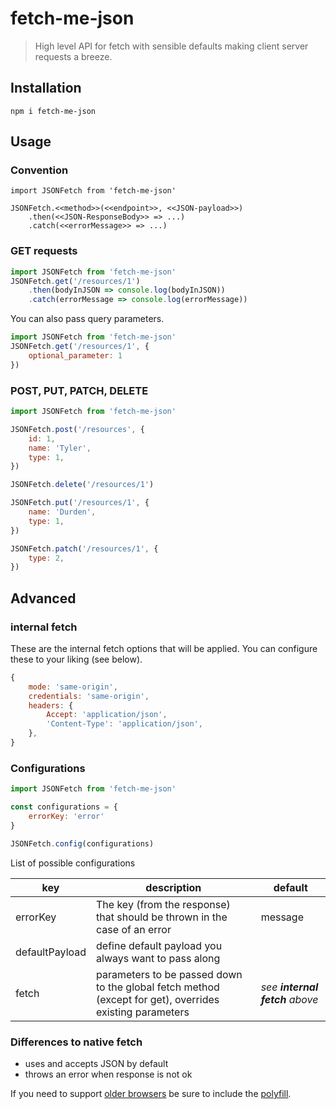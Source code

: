 # fetch-me-json

> High level API for fetch with sensible defaults making client server requests a breeze.

## Installation

`npm i fetch-me-json`

## Usage

### Convention
```
import JSONFetch from 'fetch-me-json'

JSONFetch.<<method>>(<<endpoint>>, <<JSON-payload>>)
    .then(<<JSON-ResponseBody>> => ...)
    .catch(<<errorMessage>> => ...)
```

### GET requests
```javascript
import JSONFetch from 'fetch-me-json'
JSONFetch.get('/resources/1')
    .then(bodyInJSON => console.log(bodyInJSON))
    .catch(errorMessage => console.log(errorMessage))
```

You can also pass query parameters.

```javascript
import JSONFetch from 'fetch-me-json'
JSONFetch.get('/resources/1', {
    optional_parameter: 1
})
```

### POST, PUT, PATCH, DELETE

```javascript
import JSONFetch from 'fetch-me-json'

JSONFetch.post('/resources', {
    id: 1,
    name: 'Tyler',
    type: 1,
})

JSONFetch.delete('/resources/1')

JSONFetch.put('/resources/1', {
    name: 'Durden',
    type: 1,
})

JSONFetch.patch('/resources/1', {
    type: 2,
})
```

## Advanced

### internal fetch

These are the internal fetch options that will be applied. You can configure these to your liking (see below).

```javascript
{
    mode: 'same-origin',
    credentials: 'same-origin',
    headers: {
        Accept: 'application/json',
        'Content-Type': 'application/json',
    },
}
```

### Configurations

```javascript
import JSONFetch from 'fetch-me-json'

const configurations = {
    errorKey: 'error'
}

JSONFetch.config(configurations)
```

List of possible configurations

| key  | description | default | 
|---|---|---|
| errorKey | The key (from the response) that should be thrown in the case of an error | message  |
| defaultPayload  | define default payload you always want to pass along  |   |
| fetch  | parameters to be passed down to the global fetch method (except for get), overrides existing parameters  | *see **internal fetch** above* |

### Differences to native fetch
- uses and accepts JSON by default
- throws an error when response is not ok

If you need to support [older browsers](https://caniuse.com/#search=fetch) be sure to include the [polyfill](https://github.com/github/fetch).
